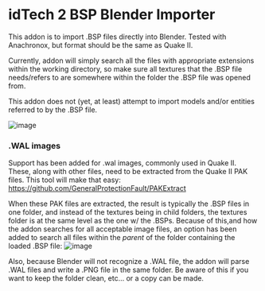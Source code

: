 # idTech 2 BSP Blender Importer
This addon is to import .BSP files directly into Blender.
Tested with Anachronox, but format should be the same as Quake II.

Currently, addon will simply search all the files with appropriate extensions within the working directory,
so make sure all textures that the .BSP file needs/refers to are somewhere within the folder the .BSP file 
was opened from.

This addon does not (yet, at least) attempt to import models and/or entities referred to by the .BSP file.

![image](https://github.com/user-attachments/assets/cc4cce35-0cda-4902-8784-7d7410ecdd0e)


### .WAL images
Support has been added for .wal images, commonly used in Quake II.
These, along with other files, need to be extracted from the Quake II PAK files.
This tool will make that easy: https://github.com/GeneralProtectionFault/PAKExtract

When these PAK files are extracted, the result is typically the .BSP files in one folder, and instead of the textures being in child folders,
the textures folder is at the same level as the one w/ the .BSPs.  Because of this,and how the addon searches for all acceptable image files,
an option has been added to search all files within the *parent* of the folder containing the loaded .BSP file:
![image](https://github.com/user-attachments/assets/58c1dd41-a194-403b-8e96-45c304041be5)

Also, because Blender will not recognize a .WAL file, the addon will parse .WAL files and write a .PNG file in the same folder.
Be aware of this if you want to keep the folder clean, etc... or a copy can be made.  
